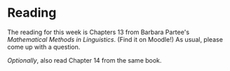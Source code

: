 # Reading

The reading for this week is Chapters 13 from Barbara Partee's _Mathematical Methods in Linguistics_. 
(Find it on Moodle!)
As usual, please come up with a question.

_Optionally_, also read Chapter 14 from the same book.